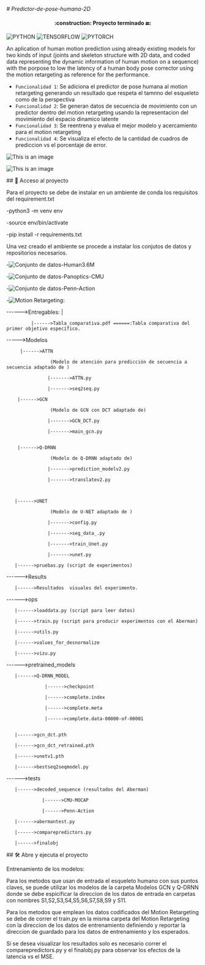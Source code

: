 <em> # Predictor-de-pose-humana-2D </em>
<h4 align="center">
:construction: Proyecto terminado 🔚:
</h4>

![PYTHON](https://badgen.net/badge/python/3.7/blue?icon=github)
![TENSORFLOW](https://badgen.net/badge/TF/1.15.5/cyan?icon=github)
![PYTORCH](https://badgen.net/badge/PyTorch/1.6/orange?icon=github)

An aplication of human motion prediction using already existing models for two kinds of input (joints and skeleton structure with 2D data, and coded data representing the dynamic information of human motion on a sequence) with the porpose to low the latency 
of a human body pose corrector using the motion retargeting as reference for the performance.


- `Funcionalidad 1`: Se adiciona el predictor de pose humana al motion retargeting generando un resultado que respeta el tamnno del esqueleto como de la perspectiva
- `Funcionalidad 2`: Se generan datos de secuencia de movimiento con un predictor dentro del motion retargeting usando la representacion del movimiento del espacio dinamico latente
- `Funcionalidad 3`: Se reentrena y evalua el mejor modelo y acercamiento para el motion retargeting
- `Funcionalidad 4`: Se visualiza el efecto de la cantidad de cuadros de prediccion vs el porcentaje de error.


![This is an image](https://github.com/Chr1sus/Predictor-de-pose-humana-2D/blob/master/Results/gcnmethodsv2.gif?raw=true)

![This is an image](https://github.com/Chr1sus/Predictor-de-pose-humana-2D/blob/master/Results/fourmethodsv2.gif?raw=true)

 

\## 📁 Acceso al proyecto

Para el proyecto se debe de instalar en un ambiente de conda los requisitos del requirement.txt

-python3 -m venv env

-source env/bin/activate

-pip install -r requirements.txt


Una vez creado el ambiente se procede a instalar los conjutos de datos y repositorios necesarios.

-![Conjunto de datos-Human3.6M](https://github.com/kotaro-inoue/human3.6m_downloader)

-![Conjunto de datos-Panoptics-CMU](https://github.com/CMU-Perceptual-Computing-Lab/panoptic-toolbox)

-![Conjunto de datos-Penn-Action](https://github.com/dreamdragon/PennAction)

-![Motion Retargeting:](https://github.com/ChrisWu1997/2D-Motion-Retargeting)


------>Entregables:
             |
             
             |------>Tabla_comparativa.pdf ======:Tabla comparativa del primer objetivo específico.


----->Modelos

         |------>ATTN
                    
                    (Modelo de atención para predicción de secuencia a secuencia adaptado de )
                    
                   |------->ATTN.py
                   
                   |------->seq2seq.py
                   
        |------>GCN
                    
                    (Modelo de GCN con DCT adaptado de)
                    
                   |------->GCN_DCT.py
                   
                   |------->main_gcn.py
                   
                   
        |------>Q-DRNN
                    
                    (Modelo de Q-DRNN adaptado de)
                    
                   |------->prediction_modelv2.py
                   
                   |------->translatev2.py
                   
                  
       
       |------>UNET
                    
                    (Modelo de U-NET adaptado de )
                    
                   |------->config.py
                   
                   |------->seg_data_.py
                   
                   |------->train_Unet.py
                   
                   |------->unet.py
                   
       |------>pruebas.py (script de experimentos)
             
         
------>Results
         
       |------>Resultados  visuales del experimento. 
       
       
------>ops
         
       |------>loaddata.py (script para leer datos)
       
       |------>train.py (script para producir experimentos con el Aberman)
       
       |------>utils.py
       
       |------>values_for_desnormalize
       
       |------>vizu.py
       
 ------>pretrained_models
         
       |------>Q-DRNN_MODEL
       
                  |------>checkpoint
                  
                  |------>complete.index
                  
                  |------>complete.meta
                  
                  |------>complete.data-00000-of-00001
                  
       
       |------>gcn_dct.pth
       
       |------>gcn_dct_retrained.pth
       
       |------>unetv1.pth
       
       |------>bestseq2seqmodel.py
       
------>tests
         
       |------>decoded_sequence (resultados del Aberman)
                  
                 |------>CMU-MOCAP
                 
                 |------>Penn-Action
       
       |------>abermantest.py
       
       |------>comparepredictors.py
       
       |------>finalobj
       




\## 🛠️ Abre y ejecuta el proyecto

Entrenamiento de los modelos: 

Para los metodos que usan de entrada el esqueleto humano con sus puntos claves, se puede utilizar los modelos de la carpeta Modelos GCN y Q-DRNN donde se debe espicificar la direccion de los datos de entrada en carpetas con nombres S1,S2,S3,S4,S5,S6,S7,S8,S9 y S11.

Para los metodos que emplean los datos codificados del Motion Retargeting se debe de correr el train.py en la misma carpeta del Motion Retargeting con la direccion de los datos de entrenamiento definiendo y reportar la direccion de guardado para los datos de entrenamiento y los esperados.

Si se desea visualizar los resultados solo es necesario correr el comparepredictors.py y el finalobj.py para observar los efectos de la latencia vs el MSE.



    
    
                                                                                                                                                                                                           

     
     
     

           
